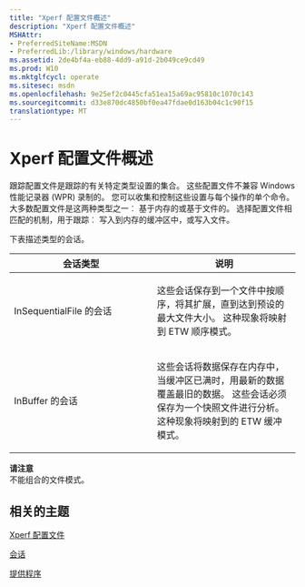 ```yaml
---
title: "Xperf 配置文件概述"
description: "Xperf 配置文件概述"
MSHAttr:
- PreferredSiteName:MSDN
- PreferredLib:/library/windows/hardware
ms.assetid: 2de4bf4a-eb88-4dd9-a91d-2b049ce9cd49
ms.prod: W10
ms.mktglfcycl: operate
ms.sitesec: msdn
ms.openlocfilehash: 9e25ef2c0445cfa51ea15a69ac95810c1070c143
ms.sourcegitcommit: d33e870dc4850bf0ea47fdae0d163b04c1c90f15
translationtype: MT
---
```

# <a name="xperf-profile-overview"></a>Xperf 配置文件概述


跟踪配置文件是跟踪的有关特定类型设置的集合。 这些配置文件不兼容 Windows 性能记录器 (WPR) 录制的。 您可以收集和控制这些设置与每个操作的单个命令。 大多数配置文件是这两种类型之一︰ 基于内存的或基于文件的。 选择配置文件相匹配的机制，用于跟踪︰ 写入到内存的缓冲区中，或写入文件。

下表描述类型的会话。

<table>
<colgroup>
<col width="50%" />
<col width="50%" />
</colgroup>
<thead>
<tr class="header">
<th>会话类型</th>
<th>说明</th>
</tr>
</thead>
<tbody>
<tr class="odd">
<td><p>InSequentialFile 的会话</p></td>
<td><p>这些会话保存到一个文件中按顺序，将其扩展，直到达到预设的最大文件大小。 这种现象将映射到 ETW 顺序模式。</p></td>
</tr>
<tr class="even">
<td><p>InBuffer 的会话</p></td>
<td><p>这些会话将数据保存在内存中，当缓冲区已满时，用最新的数据覆盖最旧的数据。 这些会话必须保存为一个快照文件进行分析。 这种现象将映射到的 ETW 缓冲模式。</p></td>
</tr>
</tbody>
</table>

 

**请注意**  
不能组合的文件模式。

 

## <a name="related-topics"></a>相关的主题


[Xperf 配置文件](xperf-profiles.md)

[会话](sessions.md)

[提供程序](providers.md)

 

 







